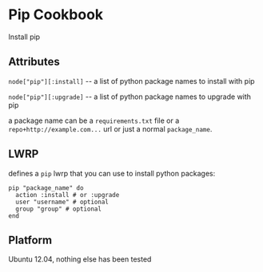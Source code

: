 # Pip Cookbook

Install pip

## Attributes

`node["pip"][:install]` -- a list of python package names to install with pip

`node["pip"][:upgrade]` -- a list of python package names to upgrade with pip

a package name can be a `requirements.txt` file or a `repo+http://example.com...` url or just
a normal `package_name`.

## LWRP

defines a `pip` lwrp that you can use to install python packages:

    pip "package_name" do
      action :install # or :upgrade
      user "username" # optional
      group "group" # optional
    end

## Platform

Ubuntu 12.04, nothing else has been tested

